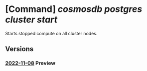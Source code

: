 # [Command] _cosmosdb postgres cluster start_

Starts stopped compute on all cluster nodes.

## Versions

### [2022-11-08](/Resources/mgmt-plane/L3N1YnNjcmlwdGlvbnMve30vcmVzb3VyY2Vncm91cHMve30vcHJvdmlkZXJzL21pY3Jvc29mdC5kYmZvcnBvc3RncmVzcWwvc2VydmVyZ3JvdXBzdjIve30vc3RhcnQ=/2022-11-08.xml) **Preview**

<!-- mgmt-plane /subscriptions/{}/resourcegroups/{}/providers/microsoft.dbforpostgresql/servergroupsv2/{}/start 2022-11-08 -->
